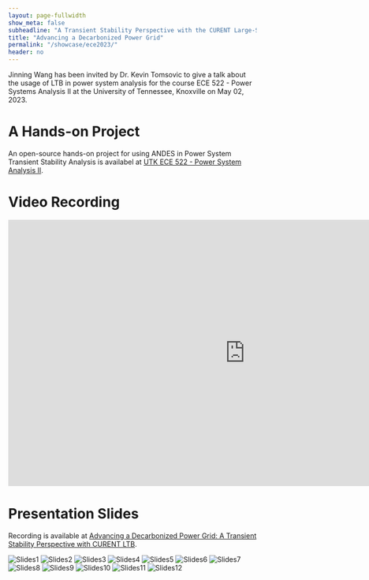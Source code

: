 ```yaml
---
layout: page-fullwidth
show_meta: false
subheadline: "A Transient Stability Perspective with the CURENT Large-Scale Testbed (LTB)"
title: "Advancing a Decarbonized Power Grid"
permalink: "/showcase/ece2023/"
header: no
---
```


Jinning Wang has been invited by Dr. Kevin Tomsovic to give a talk about the usage of LTB in power system analysis for the course ECE 522 - Power Systems Analysis II at the University of Tennessee, Knoxville on May 02, 2023.

# A Hands-on Project

An open-source hands-on project for using ANDES in Power System Transient Stability Analysis is availabel at [UTK ECE 522 - Power System Analysis II](https://github.com/CURENT/ece522).

# Video Recording

<iframe width="960" height="540" src="https://www.youtube.com/embed/MY0YarBx808?si=LtJzKP9UtpzPW9Wl" frameborder="0" allow="accelerometer; autoplay; clipboard-write; encrypted-media; gyroscope; picture-in-picture; web-share" allowfullscreen></iframe>

# Presentation Slides

Recording is available at [Advancing a Decarbonized Power Grid: A Transient Stability Perspective with CURENT LTB](https://www.youtube.com/watch?v=MY0YarBx808&t=890s&ab_channel=CURENTLTB).

![Slides1](/images/showcase/2023ece/Slide1.png)
![Slides2](/images/showcase/2023ece/Slide2.png)
![Slides3](/images/showcase/2023ece/Slide3.png)
![Slides4](/images/showcase/2023ece/Slide4.png)
![Slides5](/images/showcase/2023ece/Slide5.png)
![Slides6](/images/showcase/2023ece/Slide6.png)
![Slides7](/images/showcase/2023ece/Slide7.png)
![Slides8](/images/showcase/2023ece/Slide8.png)
![Slides9](/images/showcase/2023ece/Slide9.png)
![Slides10](/images/showcase/2023ece/Slide10.png)
![Slides11](/images/showcase/2023ece/Slide11.png)
![Slides12](/images/showcase/2023ece/Slide12.png)

